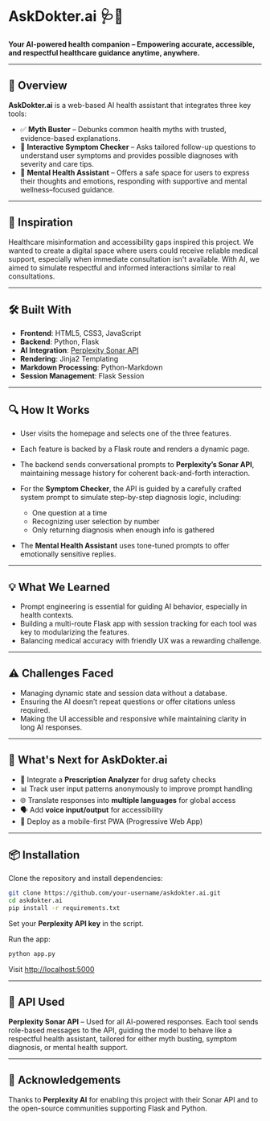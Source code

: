 # AskDokter.ai 🩺🤖

**Your AI-powered health companion – Empowering accurate, accessible, and respectful healthcare guidance anytime, anywhere.**

---

## 🌟 Overview

**AskDokter.ai** is a web-based AI health assistant that integrates three key tools:

* ✅ **Myth Buster** – Debunks common health myths with trusted, evidence-based explanations.
* 🤒 **Interactive Symptom Checker** – Asks tailored follow-up questions to understand user symptoms and provides possible diagnoses with severity and care tips.
* 🧠 **Mental Health Assistant** – Offers a safe space for users to express their thoughts and emotions, responding with supportive and mental wellness–focused guidance.

---

## 🚀 Inspiration

Healthcare misinformation and accessibility gaps inspired this project. We wanted to create a digital space where users could receive reliable medical support, especially when immediate consultation isn't available. With AI, we aimed to simulate respectful and informed interactions similar to real consultations.

---

## 🛠️ Built With

* **Frontend**: HTML5, CSS3, JavaScript
* **Backend**: Python, Flask
* **AI Integration**: [Perplexity Sonar API](https://docs.perplexity.ai/)
* **Rendering**: Jinja2 Templating
* **Markdown Processing**: Python-Markdown
* **Session Management**: Flask Session

---

## 🔍 How It Works

* User visits the homepage and selects one of the three features.
* Each feature is backed by a Flask route and renders a dynamic page.
* The backend sends conversational prompts to **Perplexity’s Sonar API**, maintaining message history for coherent back-and-forth interaction.
* For the **Symptom Checker**, the API is guided by a carefully crafted system prompt to simulate step-by-step diagnosis logic, including:

  * One question at a time
  * Recognizing user selection by number
  * Only returning diagnosis when enough info is gathered
* The **Mental Health Assistant** uses tone-tuned prompts to offer emotionally sensitive replies.

---

## 💡 What We Learned

* Prompt engineering is essential for guiding AI behavior, especially in health contexts.
* Building a multi-route Flask app with session tracking for each tool was key to modularizing the features.
* Balancing medical accuracy with friendly UX was a rewarding challenge.

---

## ⚠️ Challenges Faced

* Managing dynamic state and session data without a database.
* Ensuring the AI doesn’t repeat questions or offer citations unless required.
* Making the UI accessible and responsive while maintaining clarity in long AI responses.

---

## 🔮 What's Next for AskDokter.ai

* 🧪 Integrate a **Prescription Analyzer** for drug safety checks
* 📊 Track user input patterns anonymously to improve prompt handling
* 🌐 Translate responses into **multiple languages** for global access
* 🗣️ Add **voice input/output** for accessibility
* 📱 Deploy as a mobile-first PWA (Progressive Web App)

---

## 📦 Installation

Clone the repository and install dependencies:

```bash
git clone https://github.com/your-username/askdokter.ai.git
cd askdokter.ai
pip install -r requirements.txt
```

Set your **Perplexity API key** in the script.

Run the app:

```bash
python app.py
```

Visit [http://localhost:5000](http://localhost:5000)

---

## 📡 API Used

**Perplexity Sonar API** – Used for all AI-powered responses. Each tool sends role-based messages to the API, guiding the model to behave like a respectful health assistant, tailored for either myth busting, symptom diagnosis, or mental health support.

---

## 🙌 Acknowledgements

Thanks to **Perplexity AI** for enabling this project with their Sonar API and to the open-source communities supporting Flask and Python.
